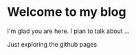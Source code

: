 # Welcome to my blog

I'm glad you are here. I plan to talk about ...

Just exploring the github pages
